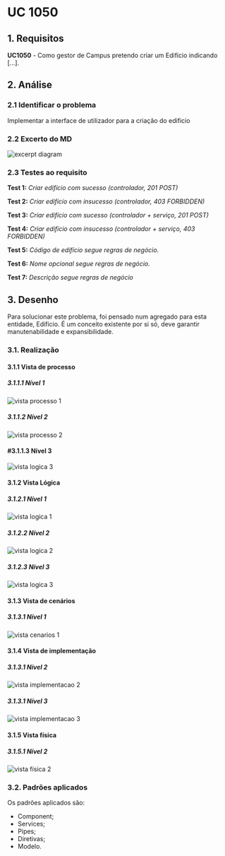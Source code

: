 # UC 1050

## 1. Requisitos

**UC1050** - Como gestor de Campus pretendo criar um Edifício indicando [...].

## 2. Análise

### 2.1 Identificar o problema

Implementar a interface de utilizador para a criação do edificio

### 2.2 Excerto do MD

![excerpt diagram](ed1050.svg "domain_excerpt_150.svg")

### 2.3 Testes ao requisito

**Test 1:** *Criar edifício com sucesso (controlador, 201 POST)*

**Test 2:** *Criar edifício com insucesso (controlador, 403 FORBIDDEN)*

**Test 3:** *Criar edifício com sucesso (controlador + serviço, 201 POST)*

**Test 4:** *Criar edifício com insucesso (controlador + serviço, 403 FORBIDDEN)*

**Test 5:** *Código de edifício segue regras de negócio.*

**Test 6:** *Nome opcional segue regras de negócio.*

**Test 7:** *Descrição segue regras de negócio*

## 3. Desenho

Para solucionar este problema, foi pensado num agregado para esta entidade, Edifício. É um conceito existente por si só, deve garantir manutenabilidade e expansibilidade.

### 3.1. Realização

#### 3.1.1 Vista de processo

##### 3.1.1.1 Nível 1

![vista processo 1](../UC1050/Nivel%201/vp1.svg "Vista processos - nível 1")

##### 3.1.1.2  Nível 2

![vista processo 2](../UC1050/Nivel%202/vp2.svg "Vista processos - nível 2")

#### #3.1.1.3  Nível 3

![vista logica 3](../UC1050/Nivel%203/vp3.svg "Vista processos - nível 3")

#### 3.1.2 Vista Lógica

##### 3.1.2.1 Nível 1

![vista logica 1](/docs/logical_view//sprint2/level1/vl1.svg "Vista lógica - nível 1")

##### 3.1.2.2 Nível 2

![vista logica 2](/docs/logical_view/sprint2/level2/vl2.svg "Vista lógica - nível 2")

##### 3.1.2.3 Nível 3

![vista logica 3](/docs/logical_view/sprint2/level3/vl3.svg "Vista lógica - nível 3")

#### 3.1.3 Vista de cenários

##### 3.1.3.1 Nível 1

![vista cenarios 1](../../../scenario_view/level1/sv1.svg "Vista de cenários - nível 1")

#### 3.1.4 Vista de implementação

##### 3.1.3.1 Nível 2

![vista implementacao 2](/docs/implementation_view/iv2.svg "Vista implementação - nível 2")

##### 3.1.3.1 Nível 3

![vista implementacao 3](/docs/implementation_view/sprint2/iv3.svg "Vista implementação - nível 3")

#### 3.1.5 Vista física

##### 3.1.5.1 Nível 2

![vista física 2](/docs/physical_view/level2/sprint2/vf2.svg "Vista física - nível 2")

### 3.2. Padrões aplicados

Os padrões aplicados são:

- Component;
- Services;
- Pipes;
- Diretivas;
- Modelo.
